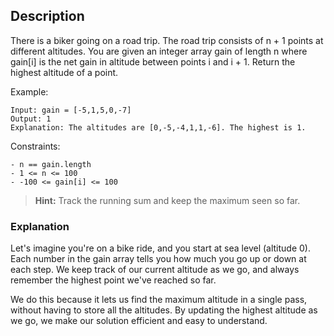 ## Description

There is a biker going on a road trip. The road trip consists of n + 1 points at different altitudes. You are given an integer array gain of length n where gain[i] is the net gain in altitude between points i and i + 1. Return the highest altitude of a point.

Example:
```
Input: gain = [-5,1,5,0,-7]
Output: 1
Explanation: The altitudes are [0,-5,-4,1,1,-6]. The highest is 1.
```

Constraints:
```
- n == gain.length
- 1 <= n <= 100
- -100 <= gain[i] <= 100
```

> **Hint:**  Track the running sum and keep the maximum seen so far.

### Explanation

Let's imagine you're on a bike ride, and you start at sea level (altitude 0). Each number in the gain array tells you how much you go up or down at each step. We keep track of our current altitude as we go, and always remember the highest point we've reached so far.

We do this because it lets us find the maximum altitude in a single pass, without having to store all the altitudes. By updating the highest altitude as we go, we make our solution efficient and easy to understand.
